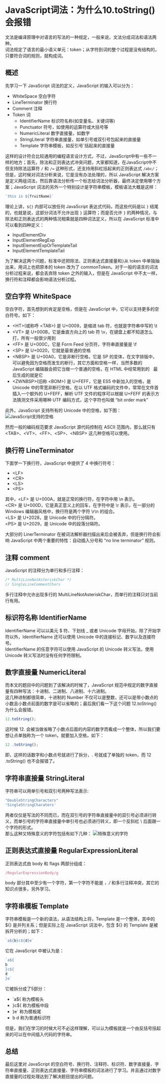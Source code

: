 # JavaScript词法：为什么10.toString()会报错

文法是编译原理中对语言的写法的一种规定，一般来说，文法分成词法和语法两种。  
词法规定了语言的最小语义单元：token；从字符到词的整个过程是没有结构的，只要符合词的规则，就构成词。

## 概述

先学习一下 JavaScript 词法的定义，JavaScript 的输入可以分为：

- WhiteSpace 空白字符
- LineTerminator 换行符
- Comment 注释
- Token 词
  - IdentifierName 标识符名称(如变量名、关键词等)
  - Punctuator 符号，如使用的运算符或大括号等
  - NumericLiteral 数字直接量，如数字
  - StringLiteral 字符串直接量，如单引号或双引号包起来的直接量
  - Template 字符串模板，如反引号`括起来的直接量

这样的设计符合比较通用的编程语言设计方式，不过，JavaScript中有一些不一样的地方；首先，除法和正则表达式冲突问题，大家都知道，在JavaScript中不但支持除法运算符 `/` 和 `/=` 这种形式，还支持用斜杠括起来的正则表达式 `/abc/`；但是，这时候对词法分析来说，它是没有办法处理的，所以 JavaScript 解决方案是定义两组词法，然后靠语法分析传一个标志给词法分析器，最终决定使用哪个方案；JavaScript 词法的另外一个特别设计是字符串模板，模板语法大概是这样：

``` javascript
`this is ${fruitName}`
```

理论上讲，`${}` 内部可以放任何 JavaScript 表达式代码，而这些代码是以 `}` 结尾的，也就是说，这部分词法不允许出现 `}` 运算符；而是否允许 `}` 的两种情况，与除法和正则表达式的两种情况相乘就是四种词法定义，所以在 JavaScript 标准中可以看到四种定义：

- InputElementDiv
- InputElementRegExp
- InputElementExpOrTemplateTail
- InputElementTemplateTail

为了解决这两个问题，标准中还把除法、正则表达式直接量和`}`从 token 中单独抽出来，用词上也把原本的 token 改为了 commonToken。对于一般的语言的词法分析过程来说，都会丢弃除 token 之外的输入，但是在 JavaScript 中不太一样，换行符和注释都会影响语法分析过程。

## 空白字符 WhiteSpace

空白字符，首先想到的肯定是空格，但是在 JavaScript 中，它可以支持更多的空白符号。如下：

- \<HT\>(或称呼 \<TAB\>) 是 U+0009，是缩进 tab 符，也就是字符串中写的 \t
- \<VT\> 是 U+000B，它是垂直方向上的 tab 符 \v，在键盘上都不知道怎么打，所有一般很少用到
- \<FF\> 是 U+000C，它是 Form Feed 分页符，字符串直接量是 \f
- \<SP\> 是 U+0020，它就是最普通的空格
- \<NBSP\> 是 U+00A0，它是非断行空格，它是 SP 的变体，在文字排版中，可以避免因为空格而发生的断行，其它方面和空格一样，当然多数的 JavaScript 编辑器会把它当做一个普通的空格，在 HTML 中经常用到的 &nbsp; 最后生成的就是它
- \<ZWNBSP\>(旧称 \<BOM\>) 是 U+FEFF，它是 ES5 中新加入的空格，是 Unicode 中的零宽非断行空格，在以 UTF 格式编码的文件中，常常在文件首插入一个额外的 U+FEFF，解析 UTF 文件的程序可以根据 U+FEFF 的表示方法猜测文件采用哪种 UTF 编码方式，这个字符也叫做 “bit order mark”

此外，JavaScript 支持所有的 Unicode 中的空格，如下图：
![JavaScript支持的空格](./images/48-1.png)  

然而一般的编码规范要求 JavaScript 源代码控制在 ASCII 范围内，那么就只有 \<TAB\>、\<VT\>、\<FF\>、\<SP\>、\<NBSP\> 这几种空格可以使用。

## 换行符 LineTerminator

下面学一下换行符，JavaScript 中提供了 4 中换行符号：

- \<LF\>
- \<CR\>
- \<LS\>
- \<PS\>

其中，\<LF\> 是 U+000A，就是正常的换行符，在字符中用 \n 表示。  
\<CR\> 是 U+000D，它是真正意义上的回车，在字符中是 \r 表示，在一部分的 Windows 编辑器风格中，换行符是两个字符 \r\n 的组合。  
\<LS\> 是 U+2028，是 Unicode 中的行分隔符。  
\<PS\> 是 U+2029，是 Unicode 中的段落分隔符。  
  
大部分的 LinerTerminator 在被词法解析器扫描出来后会被丢弃，但是换行符会影响 JavaScript 中两个重要的特性：自动插入分号和 “no line terminator” 规则。

## 注释 comment

JavaScript 的注释分为单行和多行注释：

``` javascript
/* MultiLineNotAsteriskChar */
// SingleLineCommentChars
```

多行注释中允许出现多行的 MultiLineNotAsteriskChar，而单行的注释只对当前行有用。

## 标识符名称 IdentifierName

IdentifierName 可以以美元 $ 符、下划线 _ 或者 Unicode 字母开始，除了开始字符以外，IdentifierName 还可以使用 Unicode 中的连接标记、数字以及连接符号。  
IdentifierName 的任意字符可以使用 JavaScript 的 Unicode 转义写法，使用 Unicode 转义写法时没有任何字符限制。  

## 数字直接量 NumericLiteral

而本文的题目中的问题到了该解决的时候了，JavaScript 规范中规定的数字直接量有四种写法：十进制、二进制、八进制、十六进制。  
这几种进制都很简单，十进制的 Number 不仅可以是整数，还可以是带小数点的小数且小数点前面的数字是可以省略的；最后我们看一下这个问题 12.toString() 为什么会报错。  

``` javascript
12.toString();
```

这时候 12. 会被当做省略了小数点后面的内容的数字而看成一个整体，所以我们要想让点单独称为一个 token，就要加入空格，如下：

``` javascript
12 .toString();
```

即，这样的话数字和小数点号就进行了拆分，. 号就成了单独的 token，而 12 .toString() 也不会报错了。

## 字符串直接量 StringLiteral

字符串可以用单引号和双引号两种写法表示:

``` javascript
"DoubleStringCharacters"
'SingleStringCharaters'
```

两者仅仅是写法的不同而已，而在双引号的字符串直接量中的双引号必须进行转义，而单引号的字符串直接量中单引号也必须进行转义，即一个反斜杠 \ 后面跟一个字符的形式。  
那么这种又特殊意义的字符包括有如下几种：
![特殊意义的字符](./images/48-2.png)  

## 正则表达式直接量 RegularExpressionLiteral

正则表达式由 body 和 flags 两部分组成：

``` javascript
/RegularExpressionBody/g
```

body 部分其中至少有一个字符，第一个字符不能是 *，/* 和多行注释冲突，其它的知识点很多，另外学习。

## 字符串模板 Template

字符串模板是一个新的语法，从语法结构上将，Template 是一个整体，其中的 ${} 是并列关系；但是实际上在 JavaScript 词法中，包含 ${} 的 Template 是被拆开分析的；如下：

``` javascript
`a${b}c${d}e`
```

它在 JavaScript 中被认为是：

``` javascript
`a${
b
}c${
d
}e`
```

它被拆分成了5部分：

- `a${ 称为模板头
- }c${ 称为模板中段
- }e`  称为模板尾
- b d  称为普通标识符

但是，我们在学习的时候大可不必这样理解，可以认为模板就是一个由反括号括起来的可以在中间插入代码的字符串。

## 总结

最后这里对 JavaScript 的空白符号、换行符、注释符、标识符、数字直接量、字符串直接量、正则表达式直接量、字符串模板的词法进行了学习。并且通过对数字直接量的过程处理达到了解决题目提出的问题。
